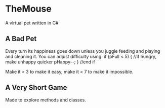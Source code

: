 # TheMouse
A virtual pet written in C#

## A Bad Pet
Every turn its happiness goes down unless you juggle feeding and playing and cleaning it. You can adjust difficulty using:
    if (pFull < 5)
            {
                //if hungry, make unhappy quicker
                pHappy--;
            } //end if
            
Make it < 3 to make it easy, make it < 7 to make it impossible.

## A Very Short Game
Made to explore methods and classes.
